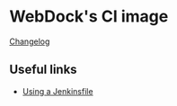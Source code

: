 WebDock's CI image
========================

[Changelog](CHANGELOG.md)

## Useful links

- [Using a Jenkinsfile](https://jenkins.io/doc/book/pipeline/jenkinsfile/)
